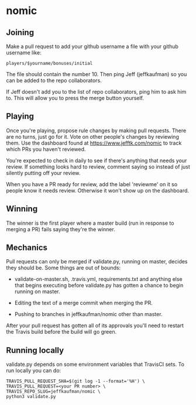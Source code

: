 # nomic

## Joining

Make a pull request to add your github username a file with your github 
username like:

    players/$yourname/bonuses/initial

The file should contain the number 10.  Then ping Jeff (jeffkaufman) so you can
be added to the repo collaborators.

If Jeff doesn't add you to the list of repo collaborators, ping him to ask him
to.  This will allow you to press the merge button yourself.

## Playing

Once you're playing, propose rule changes by making pull requests.  There are
no turns, just go for it.  Vote on other people's changes by reviewing them.
Use the dashboard found at https://www.jefftk.com/nomic to track which PRs you
haven't reviewed.

You're expected to check in daily to see if there's anything that needs your
review.  If something looks hard to review, comment saying so instead of just
silently putting off your review.

When you have a PR ready for review, add the label 'reviewme' on it so people
know it needs review.  Otherwise it won't show up on the dashboard.

## Winning

The winner is the first player where a master build (run in response
to merging a PR) fails saying they're the winner.

## Mechanics

Pull requests can only be merged if validate.py, running on master,
decides they should be.  Some things are out of bounds:

* validate-on-master.sh, .travis.yml, requirements.txt and anything else that
  begins executing before validate.py has gotten a chance to begin running on
  master.

* Editing the text of a merge commit when merging the PR.

* Pushing to branches in jeffkaufman/nomic other than master.

After your pull request has gotten all of its approvals you'll need to restart
the Travis build before the build will go green.

## Running locally

validate.py depends on some environment variables that TravisCI sets.  To run
locally you can do:

    TRAVIS_PULL_REQUEST_SHA=$(git log -1 --format='%H') \
    TRAVIS_PULL_REQUEST=<your PR number> \
    TRAVIS_REPO_SLUG=jeffkaufman/nomic \
    python3 validate.py
